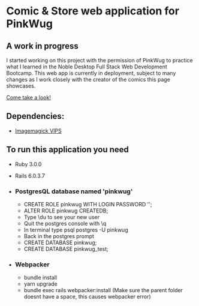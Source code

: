 # Comic & Store web application for PinkWug

## A work in progress
I started working on this project with the permission of PinkWug to practice what I learned in the Noble Desktop Full Stack Web Development Bootcamp.
This web app is currently in deployment, subject to many changes as I work closely with the creator of the comics this page showcases.

[Come take a look!](https://secret-retreat-55021.herokuapp.com/)


## Dependencies:
* [Imagemagick VIPS](https://github.com/janko/image_processing)

## To run this application you need
* Ruby 3.0.0
* Rails 6.0.3.7

* ### PostgresQL database named 'pinkwug'
  * CREATE ROLE pinkwug WITH LOGIN PASSWORD '<any password>';
  * ALTER ROLE pinkwug CREATEDB;
  * Type \du to see your new user
  * Quit the postgres console with \q
  * In terminal type psql postgres -U pinkwug
  * Back in the postgres prompt
  * CREATE DATABASE pinkwug;
  * CREATE DATABASE pinkwug_test;
* ### Webpacker
  * bundle install
  * yarn upgrade
  * bundle exec rails webpacker:install (Make sure the parent folder doesnt have a space, this causes webpacker error)


